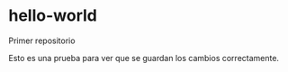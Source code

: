 # hello-world
Primer repositorio

Esto es una prueba para ver que se guardan los cambios correctamente.
